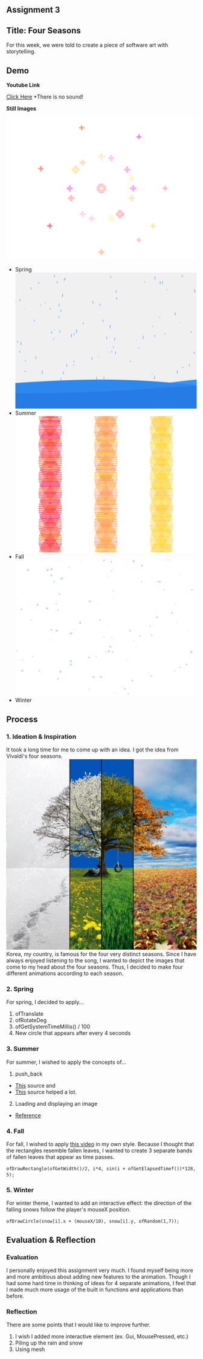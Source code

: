 ## Assignment 3 ##

## Title: Four Seasons  

For this week, we were told to create a piece of software art with storytelling. 

## Demo
**Youtube Link**

[Click Here](https://youtu.be/YIexv0Mnquw)
*There is no sound!

**Still Images**

![](Images/spring.png)
- Spring
![](Images/summer.png)
- Summer
![](Images/fall.png)
- Fall
![](Images/winter.png)
- Winter

## Process

### 1. Ideation & Inspiration

It took a long time for me to come up with an idea. I got the idea from Vivaldi's four seasons. 
![](Images/fourSeason.jpeg)
Korea, my country, is famous for the four very distinct seasons. 
Since I have always enjoyed listening to the song, I wanted to depict the images that come to my head about the four seasons.
Thus, I decided to make four different animations according to each season.

### 2. Spring

For spring, I decided to apply... 
1) ofTranslate
2) ofRotateDeg
3) ofGetSystemTimeMillis() / 100
4) New circle that appears after every 4 seconds

### 3. Summer

For summer, I wished to apply the concepts of...
1) push_back 
  - [This](http://sfpc.io/BeginningCodersBootcamp/2019-09/) source and
  - [This](https://youtu.be/ELEL8CAdVHY?list=PL4neAtv21WOmrV8z9rSzL20QpdLU1zJLr) source helped a lot.
2) Loading and displaying an image
  - [Reference](https://openframeworks.cc/learning/02_graphics/how_to_load_and_display_an_image/)

### 4. Fall

For fall, I wished to apply [this video](https://youtu.be/1eKr0KZBmjY) in my own style.
Because I thought that the rectangles resemble fallen leaves, I wanted to create 3 separate bands of fallen leaves that appear as time passes.
```
ofDrawRectangle(ofGetWidth()/2, i*4, sin(i + ofGetElapsedTimef())*128, 5);
```

### 5. Winter

For winter theme, I wanted to add an interactive effect: the direction of the falling snows follow the player's mouseX position.
```
ofDrawCircle(snow[i].x + (mouseX/10), snow[i].y, ofRandom(1,7));
```

## Evaluation & Reflection 
### Evaluation
I personally enjoyed this assignment very much. I found myself being more and more ambitious about adding new features to the animation. 
Though I had some hard time in thinking of ideas for 4 separate animations, I feel that I made much more usage of the built in functions and applications than before.

### Reflection
There are some points that I would like to improve further.
1) I wish I added more interactive element (ex. Gui, MousePressed, etc.)
2) Piling up the rain and snow
3) Using mesh
